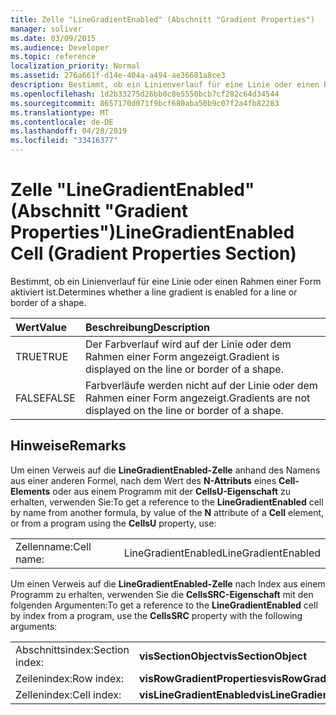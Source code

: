 ```yaml
---
title: Zelle "LineGradientEnabled" (Abschnitt "Gradient Properties")
manager: soliver
ms.date: 03/09/2015
ms.audience: Developer
ms.topic: reference
localization_priority: Normal
ms.assetid: 276a661f-d14e-404a-a494-ae36601a8ce3
description: Bestimmt, ob ein Linienverlauf für eine Linie oder einen Rahmen einer Form aktiviert ist.
ms.openlocfilehash: 1d2b33275d26bb0c8e5550bcb7cf282c64d34544
ms.sourcegitcommit: 8657170d071f9bcf680aba50b9c07f2a4fb82283
ms.translationtype: MT
ms.contentlocale: de-DE
ms.lasthandoff: 04/28/2019
ms.locfileid: "33416377"
---
```

# <a name="linegradientenabled-cell-gradient-properties-section"></a><span data-ttu-id="dcb94-103">Zelle "LineGradientEnabled" (Abschnitt "Gradient Properties")</span><span class="sxs-lookup"><span data-stu-id="dcb94-103">LineGradientEnabled Cell (Gradient Properties Section)</span></span>

<span data-ttu-id="dcb94-104">Bestimmt, ob ein Linienverlauf für eine Linie oder einen Rahmen einer Form aktiviert ist.</span><span class="sxs-lookup"><span data-stu-id="dcb94-104">Determines whether a line gradient is enabled for a line or border of a shape.</span></span> 
  
|<span data-ttu-id="dcb94-105">**Wert**</span><span class="sxs-lookup"><span data-stu-id="dcb94-105">**Value**</span></span>|<span data-ttu-id="dcb94-106">**Beschreibung**</span><span class="sxs-lookup"><span data-stu-id="dcb94-106">**Description**</span></span>|
|:-----|:-----|
|<span data-ttu-id="dcb94-107">TRUE</span><span class="sxs-lookup"><span data-stu-id="dcb94-107">TRUE</span></span>  <br/> |<span data-ttu-id="dcb94-108">Der Farbverlauf wird auf der Linie oder dem Rahmen einer Form angezeigt.</span><span class="sxs-lookup"><span data-stu-id="dcb94-108">Gradient is displayed on the line or border of a shape.</span></span>  <br/> |
|<span data-ttu-id="dcb94-109">FALSE</span><span class="sxs-lookup"><span data-stu-id="dcb94-109">FALSE</span></span>  <br/> |<span data-ttu-id="dcb94-110">Farbverläufe werden nicht auf der Linie oder dem Rahmen einer Form angezeigt.</span><span class="sxs-lookup"><span data-stu-id="dcb94-110">Gradients are not displayed on the line or border of a shape.</span></span>  <br/> |
   
## <a name="remarks"></a><span data-ttu-id="dcb94-111">Hinweise</span><span class="sxs-lookup"><span data-stu-id="dcb94-111">Remarks</span></span>

<span data-ttu-id="dcb94-112">Um einen Verweis auf die **LineGradientEnabled-Zelle** anhand des Namens aus einer anderen Formel, nach dem Wert des **N-Attributs** eines **Cell-Elements** oder aus einem Programm mit der **CellsU-Eigenschaft** zu erhalten, verwenden Sie:</span><span class="sxs-lookup"><span data-stu-id="dcb94-112">To get a reference to the **LineGradientEnabled** cell by name from another formula, by value of the **N** attribute of a **Cell** element, or from a program using the **CellsU** property, use:</span></span> 
  
|||
|:-----|:-----|
| <span data-ttu-id="dcb94-113">Zellenname:</span><span class="sxs-lookup"><span data-stu-id="dcb94-113">Cell name:</span></span>  <br/> | <span data-ttu-id="dcb94-114">LineGradientEnabled</span><span class="sxs-lookup"><span data-stu-id="dcb94-114">LineGradientEnabled</span></span>  <br/> |
   
<span data-ttu-id="dcb94-115">Um einen Verweis auf die **LineGradientEnabled-Zelle** nach Index aus einem Programm zu erhalten, verwenden Sie die **CellsSRC-Eigenschaft** mit den folgenden Argumenten:</span><span class="sxs-lookup"><span data-stu-id="dcb94-115">To get a reference to the **LineGradientEnabled** cell by index from a program, use the **CellsSRC** property with the following arguments:</span></span> 
  
|||
|:-----|:-----|
| <span data-ttu-id="dcb94-116">Abschnittsindex:</span><span class="sxs-lookup"><span data-stu-id="dcb94-116">Section index:</span></span>  <br/> |<span data-ttu-id="dcb94-117">**visSectionObject**</span><span class="sxs-lookup"><span data-stu-id="dcb94-117">**visSectionObject**</span></span> <br/> |
| <span data-ttu-id="dcb94-118">Zeilenindex:</span><span class="sxs-lookup"><span data-stu-id="dcb94-118">Row index:</span></span>  <br/> |<span data-ttu-id="dcb94-119">**visRowGradientProperties**</span><span class="sxs-lookup"><span data-stu-id="dcb94-119">**visRowGradientProperties**</span></span> <br/> |
| <span data-ttu-id="dcb94-120">Zellenindex:</span><span class="sxs-lookup"><span data-stu-id="dcb94-120">Cell index:</span></span>  <br/> |<span data-ttu-id="dcb94-121">**visLineGradientEnabled**</span><span class="sxs-lookup"><span data-stu-id="dcb94-121">**visLineGradientEnabled**</span></span> <br/> |
   

